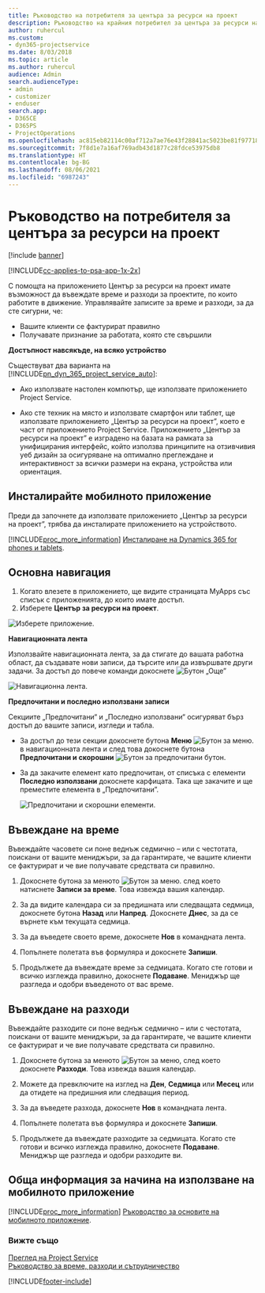 ```yaml
---
title: Ръководство на потребителя за центъра за ресурси на проект
description: Ръководство на крайния потребител за центъра за ресурси на проект за Project Service
author: ruhercul
ms.custom:
- dyn365-projectservice
ms.date: 8/03/2018
ms.topic: article
ms.author: ruhercul
audience: Admin
search.audienceType:
- admin
- customizer
- enduser
search.app:
- D365CE
- D365PS
- ProjectOperations
ms.openlocfilehash: ac815eb82114c00af712a7ae76e43f28841ac5023be81f97718dc7ce529e1d34
ms.sourcegitcommit: 7f8d1e7a16af769adb43d1877c28fdce53975db8
ms.translationtype: HT
ms.contentlocale: bg-BG
ms.lasthandoff: 08/06/2021
ms.locfileid: "6987243"
---
```

# <a name="user-guide-for-project-resource-hub"></a>Ръководство на потребителя за центъра за ресурси на проект

[!include [banner](../includes/psa-now-project-operations.md)]

[!INCLUDE[cc-applies-to-psa-app-1x-2x](../includes/cc-applies-to-psa-app-1x-2x.md)]

С помощта на приложението Център за ресурси на проект имате възможност да въвеждате време и разходи за проектите, по които работите в движение. Управлявайте записите за време и разходи, за да сте сигурни, че:

- Вашите клиенти се фактурират правилно
- Получавате признание за работата, която сте свършили

**Достъпност навсякъде, на всяко устройство**

Съществуват два варианта на [!INCLUDE[pn_dyn_365_project_service_auto](../includes/pn-dyn-365-project-service-auto.md)]: 

- Ако използвате настолен компютър, ще използвате приложението Project Service. 

- Ако сте техник на място и използвате смартфон или таблет, ще използвате приложението „Център за ресурси на проект”, което е част от приложението Project Service. Приложението „Център за ресурси на проект” е изградено на базата на рамката за унифицирания интерфейс, който използва принципите на отзивчивия уеб дизайн за осигуряване на оптимално преглеждане и интерактивност за всички размери на екрана, устройства или ориентация. 


## <a name="install-the-mobile-app"></a>Инсталирайте мобилното приложение
Преди да започнете да използвате приложението „Център за ресурси на проект”, трябва да инсталирате приложението на устройството. 

[!INCLUDE[proc_more_information](../includes/proc-more-information.md)] [Инсталиране на Dynamics 365 for phones и tablets](/dynamics365/mobile-app/install-dynamics-365-for-phones-and-tablets).

## <a name="basic-navigation"></a>Основна навигация
1.  Когато влезете в приложението, ще видите страницата MyApps със списък с приложенията, до които имате достъп. 
2.  Изберете **Център за ресурси на проект**.

![Изберете приложение.](media/chooseApp_1.png "Избор на приложение")

**Навигационната лента**

Използвайте навигационната лента, за да стигате до вашата работна област, да създавате нови записи, да търсите или да извършвате други задачи. За достъп до повече команди докоснете ![Бутон „Още”](media/MoreButton.png "Бутон „Повече”")

![Навигационна лента.](media/NavBar_2.png "Лента за навигация")

**Предпочитани и последно използвани записи**

Секциите „Предпочитани“ и „Последно използвани“ осигуряват бърз достъп до вашите записи, изгледи и табла. 

- За достъп до тези секции докоснете бутона **Меню** ![Бутон за меню.](media/MenuButton.png "Бутон за меню") в навигационната лента и след това докоснете бутона **Предпочитани и скорошни** ![Бутон за предпочитани](media/FavButton.png "Бутон за предпочитани") бутон.

- За да закачите елемент като предпочитан, от списъка с елементи **Последно използвани** докоснете карфицата. Така ще закачите и ще преместите елемента в „Предпочитани”.

  ![Предпочитани и скорошни елементи.](media/Favs_3.png "Предпочитани и скорошни елементи")
 
## <a name="enter-time"></a>Въвеждане на време
Въвеждайте часовете си поне веднъж седмично – или с честотата, поискани от вашите мениджъри, за да гарантирате, че вашите клиенти се фактурират и че вие получавате средствата си правилно.

1. Докоснете бутона за менюто ![Бутон за меню.](media/MenuButton.png "Бутон за меню") след което натиснете **Записи за време**. Това извежда вашия календар.

2. За да видите календара си за предишната или следващата седмица, докоснете бутона **Назад** или **Напред**. Докоснете **Днес**, за да се върнете към текущата седмица.

3. За да въведете своето време, докоснете **Нов** в командната лента. 

4. Попълнете полетата във формуляра и докоснете **Запиши**.

5. Продължете да въвеждате време за седмицата. Когато сте готови и всичко изглежда правилно, докоснете **Подаване**. Мениджър ще разгледа и одобри въведеното от вас време.

## <a name="enter-expenses"></a>Въвеждане на разходи 
Въвеждайте разходите си поне веднъж седмично – или с честотата, поискани от вашите мениджъри, за да гарантирате, че вашите клиенти се фактурират и че вие получавате средствата си правилно.

1. Докоснете бутона за менюто ![Бутон за меню](media/MenuButton.png "Бутон за меню"), след което докоснете **Разходи**. Това извежда вашия календар.

2. Можете да превключите на изглед на **Ден**, **Седмица** или **Месец** или да отидете на предишния или следващия период. 

3. За да въведете разхода, докоснете **Нов** в командната лента. 

4. Попълнете полетата във формуляра и докоснете **Запиши**.

5. Продължете да въвеждате разходите за седмицата. Когато сте готови и всичко изглежда правилно, докоснете **Подаване**. Мениджър ще разгледа и одобри разходите ви.

## <a name="general-information-on-how-to-use-the-mobile-app"></a>Обща информация за начина на използване на мобилното приложение 
[!INCLUDE[proc_more_information](../includes/proc-more-information.md)] [Ръководство за основите на мобилното приложение](/dynamics365/mobile-app/dynamics-365-phones-tablets-users-guide).

### <a name="see-also"></a>Вижте също  
 [Преглед на Project Service](../psa/overview.md)   
 [Ръководство за време, разходи и сътрудничество](../psa/time-expense-collaboration-guide.md)   
 


[!INCLUDE[footer-include](../includes/footer-banner.md)]